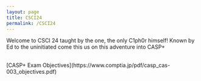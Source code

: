 ```yaml
---
layout: page
title: CSCI24
permalink: /CSCI24
---
```

Welcome to CSCI 24 taught by the one, the only C1ph0r himself! Known by Ed to the uninitiated come this us on this adventure into CASP+


<br/>
[CASP+ Exam Objectives](https://www.comptia.jp/pdf/casp_cas-003_objectives.pdf)
